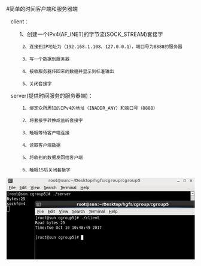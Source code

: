
#简单的时间客户端和服务器端



    client：
    
          1、创建一个IPv4(AF_INET)的字节流(SOCK_STREAM)套接字

          2、连接到IP地址为（192.168.1.108、127.0.0.1），端口号为8888的服务器

          3、写一个数据到服务器

          4、接收服务器传回来的数据并显示到标准输出

          5、关闭套接字
          
          
    server(提供时间服务的服务器端)：
    
          1、绑定众所周知的IPv4的地址（INADDR_ANY）和端口号（8888）

          2、将套接字转换成监听套接字

          3、睡眠等待客户端连接

          4、读取客户端数据

          5、将收到的数据发回给客户端

          6、睡眠1S后关闭套接字
    

![image](https://github.com/210843013/server_client/blob/master/time/result.png)
